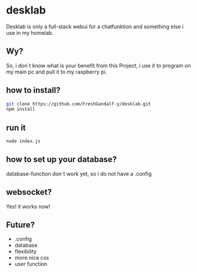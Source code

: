 # desklab

Desklab is only a full-stack webui for a chatfunktion and something else i use in my homelab. 

## Wy? 

So, i don´t know what is your benefit from this Project, i use it to program on my main pc and pull it to my raspberry pi. 

## how to install? 


```bash 
git clone https://github.com/FreshGandalf-y/desklab.git
npm install
```


## run it 

```bash 
node index.js 
```

## how to set up your database?

database-function don´t work yet, so i do not have a .config 

## websocket? 

Yes! it works now! 

## Future? 

- .config
- database
- flexibility
- more nice css
- user function
